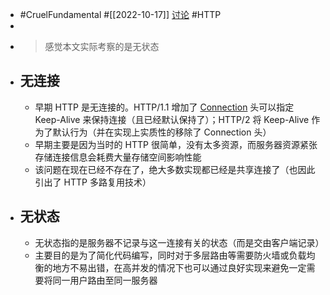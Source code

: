 - #CruelFundamental #[[2022-10-17]] [讨论](https://github.com/CYZH1307/CruelFundamental/tree/main/homework/202210/17) #HTTP
-
- > 感觉本文实际考察的是无状态
- ## 无连接
	- 早期 HTTP 是无连接的。HTTP/1.1 增加了 [Connection](https://developer.mozilla.org/en-US/docs/Web/HTTP/Headers/Connection) 头可以指定 Keep-Alive 来保持连接（且已经默认保持了）；HTTP/2 将 Keep-Alive 作为了默认行为（并在实现上实质性的移除了 Connection 头）
	- 早期主要是因为当时的 HTTP 很简单，没有太多资源，而服务器资源紧张存储连接信息会耗费大量存储空间影响性能
	- 该问题在现在已经不存在了，绝大多数实现都已经是共享连接了（也因此引出了 HTTP 多路复用技术）
- ## 无状态
	- 无状态指的是服务器不记录与这一连接有关的状态（而是交由客户端记录）
	- 主要目的是为了简化代码编写，同时对于多层路由等需要防火墙或负载均衡的地方不易出错，在高并发的情况下也可以通过良好实现来避免一定需要将同一用户路由至同一服务器
